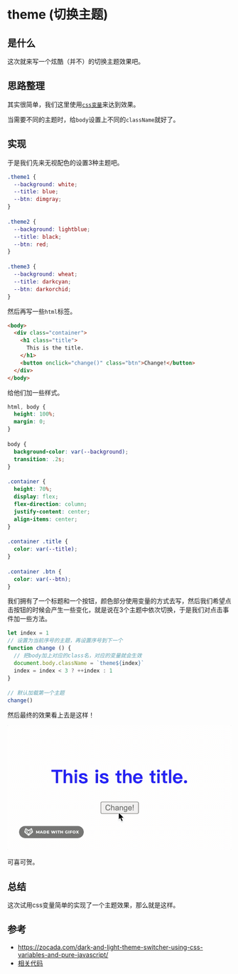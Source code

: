 # theme (切换主题)

## 是什么

这次就来写一个炫酷（并不）的切换主题效果吧。

## 思路整理

其实很简单，我们这里使用[`css变量`](https://developer.mozilla.org/en-US/docs/Web/CSS/Using_CSS_custom_properties)来达到效果。

当需要不同的主题时，给`body`设置上不同的`className`就好了。

## 实现

于是我们先来无视配色的设置3种主题吧。

```css
.theme1 {
  --background: white;
  --title: blue;
  --btn: dimgray;
}

.theme2 {
  --background: lightblue;
  --title: black;
  --btn: red;
}

.theme3 {
  --background: wheat;
  --title: darkcyan;
  --btn: darkorchid;
}
```

然后再写一些`html`标签。

```html
<body>
  <div class="container">
    <h1 class="title">
      This is the title.
    </h1>
    <button onclick="change()" class="btn">Change!</button>
  </div>
</body>
```

给他们加一些样式。

```css
html, body {
  height: 100%;
  margin: 0;
}

body {
  background-color: var(--background);
  transition: .2s;
}

.container {
  height: 70%;
  display: flex;
  flex-direction: column;
  justify-content: center;
  align-items: center;
}

.container .title {
  color: var(--title);
}

.container .btn {
  color: var(--btn);
}
```

我们拥有了一个标题和一个按钮，颜色部分使用变量的方式去写，然后我们希望点击按钮的时候会产生一些变化，就是说在3个主题中依次切换，于是我们对点击事件加一些方法。

```js
let index = 1
// 设置为当前序号的主题，再设置序号到下一个
function change () {
  // 把body加上对应的class名，对应的变量就会生效
  document.body.className = `theme${index}`
  index = index < 3 ? ++index : 1
}

// 默认加载第一个主题
change()
```

然后最终的效果看上去是这样！

![css-theme-1](../../assets/css-theme-1.gif)

可喜可贺。

## 总结

这次试用css变量简单的实现了一个主题效果，那么就是这样。

## 参考

- https://zocada.com/dark-and-light-theme-switcher-using-css-variables-and-pure-javascript/
- [相关代码](../../code/CSS/theme.html)